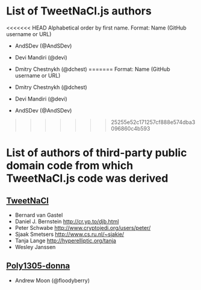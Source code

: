 List of TweetNaCl.js authors
============================

<<<<<<< HEAD
    Alphabetical order by first name.
    Format: Name (GitHub username or URL)

* AndSDev (@AndSDev)
* Devi Mandiri (@devi)
* Dmitry Chestnykh (@dchest)
=======
    Format: Name (GitHub username or URL)

* Dmitry Chestnykh (@dchest)
* Devi Mandiri (@devi)
* AndSDev (@AndSDev)
>>>>>>> 25255e52c171257cf888e574dba3096860c4b593

List of authors of third-party public domain code from which TweetNaCl.js code was derived
==========================================================================================

[TweetNaCl](http://tweetnacl.cr.yp.to/)
--------------------------------------

* Bernard van Gastel
* Daniel J. Bernstein <http://cr.yp.to/djb.html>
* Peter Schwabe <http://www.cryptojedi.org/users/peter/>
* Sjaak Smetsers <http://www.cs.ru.nl/~sjakie/>
* Tanja Lange <http://hyperelliptic.org/tanja>
* Wesley Janssen


[Poly1305-donna](https://github.com/floodyberry/poly1305-donna)
--------------------------------------------------------------

* Andrew Moon (@floodyberry)
